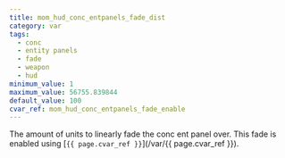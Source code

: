 ```yaml
---
title: mom_hud_conc_entpanels_fade_dist
category: var
tags:
  - conc
  - entity panels
  - fade
  - weapon
  - hud
minimum_value: 1
maximum_value: 56755.839844
default_value: 100
cvar_ref: mom_hud_conc_entpanels_fade_enable
---
```


The amount of units to linearly fade the conc ent panel over. This fade is enabled using [`{{ page.cvar_ref }}`](/var/{{ page.cvar_ref }}).

